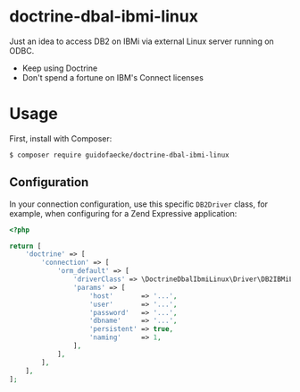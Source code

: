 # doctrine-dbal-ibmi-linux

Just an idea to access DB2 on IBMi via external Linux server running on ODBC.
- Keep using Doctrine
- Don't spend a fortune on IBM's Connect licenses

# Usage

First, install with Composer:

```
$ composer require guidofaecke/doctrine-dbal-ibmi-linux
```

## Configuration

In your connection configuration, use this specific `DB2Driver` class, for
example, when configuring for a Zend Expressive application:

```php
<?php

return [
    'doctrine' => [
        'connection' => [
            'orm_default' => [
                'driverClass' => \DoctrineDbalIbmiLinux\Driver\DB2IBMiLinuxDriver::class,
                'params' => [
                    'host'       => '...',
                    'user'       => '...',
                    'password'   => '...',
                    'dbname'     => '...',
                    'persistent' => true,
                    'naming'     => 1,
                ],
            ],
        ],
    ],
];
```
